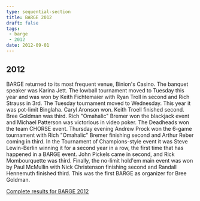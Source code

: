 ```yaml
---
type: sequential-section
title: BARGE 2012
draft: false
tags:
 - barge
 - 2012
date: 2012-09-01
---
```


## 2012

BARGE returned to its most frequent venue, Binion's Casino. The banquet speaker
was Karina Jett. The lowball tournament moved to Tuesday this year and was won
by Keith Fichtemaier with Ryan Troll in second and Rich Strauss in 3rd. The
Tuesday tournament moved to Wednesday. This year it was pot-limit
Binglaha. Caryl Aronson won. Keith Troell finished second. Bree Goldman was
third. Rich &quot;Omahalic&quot; Bremer won the blackjack event and Michael
Patterson was victorious in video poker. The Deadheads won the team CHORSE
event. Thursday evening Andrew Prock won the 6-game tournament with Rich
&quot;Omahalic&quot; Bremer finishing second and Arthur Reber coming in
third. In the Tournament of Champions-style event it was Steve Lewin-Berlin
winning it for a second year in a row, the first time that has happened in a
BARGE event. John Pickels came in second, and Rick Mombourquette was
third. Finally, the no-limit hold'em main event was won by Paul McMullin with
Nick Christenson finishing second and Randall Hennemuth finished third. This
was the first BARGE as organizer for Bree Goldman.

[Complete results for BARGE 2012](/barge/results/2012)
